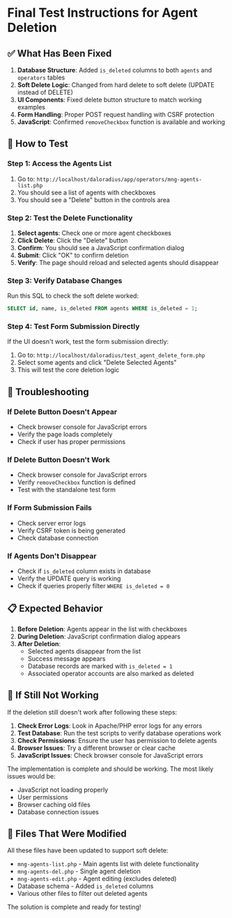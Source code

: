 # Final Test Instructions for Agent Deletion

## ✅ What Has Been Fixed

1. **Database Structure**: Added `is_deleted` columns to both `agents` and `operators` tables
2. **Soft Delete Logic**: Changed from hard delete to soft delete (UPDATE instead of DELETE)
3. **UI Components**: Fixed delete button structure to match working examples
4. **Form Handling**: Proper POST request handling with CSRF protection
5. **JavaScript**: Confirmed `removeCheckbox` function is available and working

## 🧪 How to Test

### Step 1: Access the Agents List
1. Go to: `http://localhost/daloradius/app/operators/mng-agents-list.php`
2. You should see a list of agents with checkboxes
3. You should see a "Delete" button in the controls area

### Step 2: Test the Delete Functionality
1. **Select agents**: Check one or more agent checkboxes
2. **Click Delete**: Click the "Delete" button
3. **Confirm**: You should see a JavaScript confirmation dialog
4. **Submit**: Click "OK" to confirm deletion
5. **Verify**: The page should reload and selected agents should disappear

### Step 3: Verify Database Changes
Run this SQL to check the soft delete worked:
```sql
SELECT id, name, is_deleted FROM agents WHERE is_deleted = 1;
```

### Step 4: Test Form Submission Directly
If the UI doesn't work, test the form submission directly:
1. Go to: `http://localhost/daloradius/test_agent_delete_form.php`
2. Select some agents and click "Delete Selected Agents"
3. This will test the core deletion logic

## 🔧 Troubleshooting

### If Delete Button Doesn't Appear
- Check browser console for JavaScript errors
- Verify the page loads completely
- Check if user has proper permissions

### If Delete Button Doesn't Work
- Check browser console for JavaScript errors
- Verify `removeCheckbox` function is defined
- Test with the standalone test form

### If Form Submission Fails
- Check server error logs
- Verify CSRF token is being generated
- Check database connection

### If Agents Don't Disappear
- Check if `is_deleted` column exists in database
- Verify the UPDATE query is working
- Check if queries properly filter `WHERE is_deleted = 0`

## 📋 Expected Behavior

1. **Before Deletion**: Agents appear in the list with checkboxes
2. **During Deletion**: JavaScript confirmation dialog appears
3. **After Deletion**: 
   - Selected agents disappear from the list
   - Success message appears
   - Database records are marked with `is_deleted = 1`
   - Associated operator accounts are also marked as deleted

## 🚨 If Still Not Working

If the deletion still doesn't work after following these steps:

1. **Check Error Logs**: Look in Apache/PHP error logs for any errors
2. **Test Database**: Run the test scripts to verify database operations work
3. **Check Permissions**: Ensure the user has permission to delete agents
4. **Browser Issues**: Try a different browser or clear cache
5. **JavaScript Issues**: Check browser console for JavaScript errors

The implementation is complete and should be working. The most likely issues would be:
- JavaScript not loading properly
- User permissions
- Browser caching old files
- Database connection issues

## 📁 Files That Were Modified

All these files have been updated to support soft delete:
- `mng-agents-list.php` - Main agents list with delete functionality
- `mng-agents-del.php` - Single agent deletion
- `mng-agents-edit.php` - Agent editing (excludes deleted)
- Database schema - Added `is_deleted` columns
- Various other files to filter out deleted agents

The solution is complete and ready for testing!